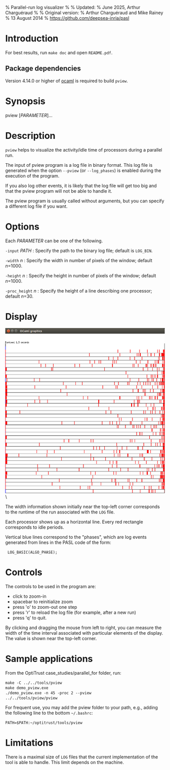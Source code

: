 % Parallel-run log visualizer
%
% Updated: 
% June 2025, Arthur Charguéraud
%
% Original version:
% Arthur Charguéraud and Mike Rainey
% 13 August 2014
% https://github.com/deepsea-inria/pasl

Introduction
============

For best results, run `make doc` and open `README.pdf`.	

Package dependencies
--------------------

Version 4.14.0 or higher of [ocaml](http://caml.inria.fr/) is 
required to build `pview`.

Synopsis
========

pview [*PARAMETER*]...

Description
===========

`pview` helps to visualize the activity/idle time of processors
during a parallel run.

The input of pview program is a log file in binary format.  This log
file is generated when the option `--pview` (or `--log_phases`) is
enabled during the execution of the program.  

If you also log other events, it is likely that the log file will get 
too big and that the pview program will not be able to handle it.

The pview program is usually called without arguments, but you can
specify a different log file if you want.

Options
=======

Each *PARAMETER* can be one of the following.

`-input` *PATH*
:    Specify the path to the binary log file; default is `LOG_BIN`.

`-width` *n*
:    Specify the width in number of pixels of the window; default *n*=1000.

`-height` *n*
:    Specify the height in number of pixels of the window; default *n*=1000.

`-proc_height` *n*
:    Specify the height of a line describing one processor; default *n*=30. 

Display
=======

![screenshot](screenshot.png)\

The width information shown initially near the top-left corner corresponds
to the runtime of the run associated with the `LOG` file.

Each processor shows up as a horizontal line. Every red rectangle corresponds
to idle periods.

Vertical blue lines correspond to the "phases", which are log events generated
from lines in the PASL code of the form:

	 LOG_BASIC(ALGO_PHASE);

Controls
========

The controls to be used in the program are:

- click to zoom-in
- spacebar to reinitialize zoom
- press 'o' to zoom-out one step
- press 'r' to reload the log file (for example, after a new run)
- press 'q' to quit.

By clicking and dragging the mouse from left to right, you can measure the 
width of the time interval associated with particular elements of the display.
The value is shown near the top-left corner.

Sample applications
===================

From the OptiTrust case_studies/parallel_for folder, run:

    make -C ../../tools/pview 
    make demo_pview.exe
    ./demo_pview.exe -n 45 -proc 2 --pview
    ../../tools/pview/pview

For frequent use, you may add the pview folder to your path, e.g., adding the
following line to the bottom `~/.bashrc`:

    PATH=$PATH:~/optitrust/tools/pview

Limitations
===========

There is a maximal size of `LOG` files that the current implementation of the
tool is able to handle. This limit depends on the machine.

